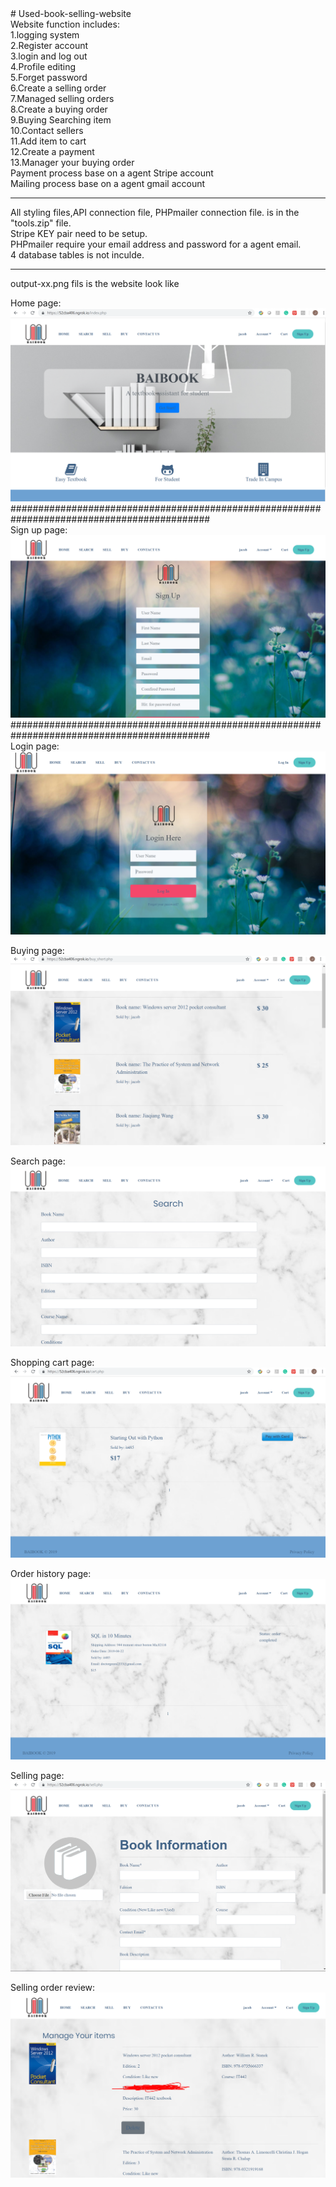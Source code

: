 </h2># Used-book-selling-website</h2> <br>
Website function includes:  <br>
1.logging system <br>
2.Register account <br>
3.login and log out <br>
4.Profile editing <br>
5.Forget password <br>
6.Create a selling order <br>
7.Managed selling orders <br>
8.Create a buying order<br>
9.Buying Searching item <br>
10.Contact sellers <br>
11.Add item to cart <br>
12.Create a payment <br>
13.Manager your buying order<br>
Payment process base on a agent Stripe account<br>
Mailing process base on a agent gmail account<br>

-------------------------------------------------------------------------------------------
All styling files,API connection file, PHPmailer connection file. is in the "tools.zip" file.<br>
Stripe KEY pair need to be setup.<br>
PHPmailer require your email address and password for a agent email.<br>
4 database tables is not inculde.<br>

--------------------------------------------------------------------------------------------
output-xx.png fils is the website look like

Home page:
![](output-main%20page.PNG)
############################################################################################
<br>
Sign up page:
![](output-sign-up.PNG)
############################################################################################<br>
Login page:
![](output-login.PNG)

Buying page:
![](output-buying%20page.PNG)

Search page:
![](output-search-bar.PNG)

Shopping cart page:
![](output-cart-view.PNG)

Order history page:
![](output-order-history-view.PNG)

Selling page:
![](output-selling-page.PNG)

Selling order review:
![](output-selling%20view.PNG)



